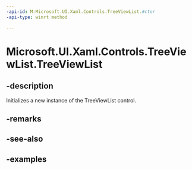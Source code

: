 ```yaml
---
-api-id: M:Microsoft.UI.Xaml.Controls.TreeViewList.#ctor
-api-type: winrt method

---
```

<!-- Method syntax.
public TreeViewList.TreeViewList()
-->

# Microsoft.UI.Xaml.Controls.TreeViewList.TreeViewList


## -description

Initializes a new instance of the TreeViewList control.


## -remarks


## -see-also


## -examples


